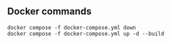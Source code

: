 ## Docker commands
    docker compose -f docker-compose.yml down
    docker compose -f docker-compose.yml up -d --build


